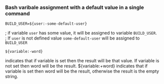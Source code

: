 
### Bash varibale assignment with a default value in a single command

    BUILD_USER=${user:-some-default-user}  
   ; if variable `user` has some value, it will be assigned to variable `BUILD_USER`.   
   ;  If `user` is not defined value `some-default-user` will be assigned to `BUILD_USER`

    ${variable:-word} 
   indicates that if variable is set then the result will be that value. If variable is not set then word will be the result.
    ${variable:+word} 
   indicates that if variable is set then word will be the result, otherwise the result is the empty string.
